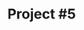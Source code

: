 ---
title: "Project #5"
description: ""
order: 5
featured: false

image: #/assets/images/
image-caption: ""
summary-description: ""
summary-company: ""
summary-role: ""
summary-tools: ""
---